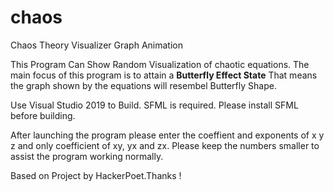 # chaos
Chaos Theory Visualizer Graph Animation

This Program Can Show Random Visualization of chaotic equations. The main focus 
of this program is to attain a **Butterfly Effect State** That means the graph 
shown by the equations will resembel Butterfly Shape. 

Use Visual Studio 2019 to Build. SFML is required.
Please install SFML before building. 

After launching the program please enter the coeffient and exponents of x y z and 
only coefficient of xy, yx and zx. Please keep the numbers smaller to assist the
 program working normally.
 
 Based on Project by HackerPoet.Thanks !
